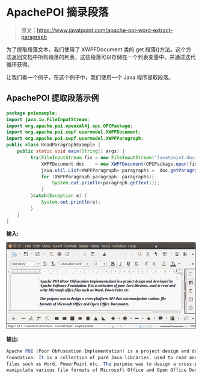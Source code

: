 # ApachePOI 摘录段落

> 原文：<https://www.javatpoint.com/apache-poi-word-extract-paragraph>

为了提取段落文本，我们使用了 XWPFDocument 类的 get 段落()方法。这个方法返回文档中所有段落的列表，这些段落可以存储在一个列表变量中，并通过迭代循环获得。

让我们看一个例子，在这个例子中，我们使用一个 Java 程序提取段落。

## ApachePOI 提取段落示例

```java
package poiexample;
import java.io.FileInputStream;
import org.apache.poi.openxml4j.opc.OPCPackage;
import org.apache.poi.xwpf.usermodel.XWPFDocument;
import org.apache.poi.xwpf.usermodel.XWPFParagraph;
public class ReadParagraphExample {
	public static void main(String[] args) {
		 try(FileInputStream fis = new FileInputStream("Javatpoint.docx")) {
			 XWPFDocument doc    = new XWPFDocument(OPCPackage.open(fis));
			 java.util.List<XWPFParagraph> paragraphs =  doc.getParagraphs();
			 for (XWPFParagraph paragraph: paragraphs){
				 System.out.println(paragraph.getText());
			 }
		 }catch(Exception e) {
			 System.out.println(e);
		 }
	}
}

```

**输入:**

![Apache POI Extract Paragraph](img/3698fc917dc59f0ce046ecdcbdb5be0d.png)

**输出:**

```java
Apache POI (Poor Obfuscation Implementation) is a project design and developed by Apache Software
Foundation. It is a collection of pure Java libraries, used to read and write Microsoft office 
files such as Word, PowerPoint etc. The purpose was to design a cross-platform API that can 
manipulate various file formats of Microsoft Office and Open Office Documents.

```